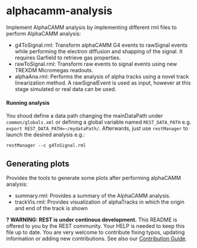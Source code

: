 # alphacamm-analysis

Implement AlphaCAMM analysis by implementing different rml files to perform AlphaCAMM analysis:

- g4ToSignal.rml: Transform alphaCAMM G4 events to rawSignal events while performing the electron diffusion and shapping of the signal. It requires Garfield to retrieve gas properties.
- rawToSignal.rml: Transform raw events to signal events using new TREXDM Micromegas readouts.
- alphaAna.rml: Performs the analysis of alpha tracks using a novel track linearization method. A rawSignalEvent is used as input, however at this stage simulated or real data can be used.

#### Running analysis

You shoud define a data path changing the mainDataPath under `common/globals.xml` or defining a global variable named `REST_DATA_PATH` e.g. `export REST_DATA_PATH=~/mydataPath/`. Afterwards, just use `restManager` to launch the desired analysis e.g.:
```
restManager --c g4ToSignal.rml
```

## Generating plots

Provides the tools to generate some plots after performing alphaCAMM analysis:

- summary.rml: Provides a summary of the AlphaCAMM analysis.
- trackVis.rml: Provides visualization of alphaTracks in which the origin and end of the track is shown

**? WARNING: REST is under continous development.** This README is offered to you by the REST community. Your HELP is needed to keep this file up to date. You are very welcome to contribute fixing typos, updating information or adding new contributions. See also our [Contribution Guide](https://lfna.unizar.es/rest-development/REST_v2/-/blob/master/CONTRIBUTING.md).


